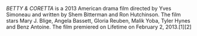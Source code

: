 _BETTY & CORETTA_ is a 2013 American drama film directed by Yves Simoneau and written by Shem Bitterman and Ron Hutchinson. The film stars Mary J. Blige, Angela Bassett, Gloria Reuben, Malik Yoba, Tyler Hynes and Benz Antoine. The film premiered on Lifetime on February 2, 2013.[1][2]
